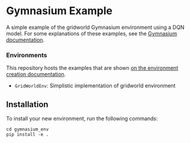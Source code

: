 # Gymnasium Example
A simple example of the gridworld Gymnasium environment using a DQN model.
For some explanations of these examples, see the [Gymnasium documentation](https://gymnasium.farama.org).

### Environments
This repository hosts the examples that are shown [on the environment creation documentation](https://gymnasium.farama.org/tutorials/gymnasium_basics/environment_creation/).
- `GridWorldEnv`: Simplistic implementation of gridworld environment

## Installation

To install your new environment, run the following commands:

```{shell}
cd gymnasium_env
pip install -e .
```

